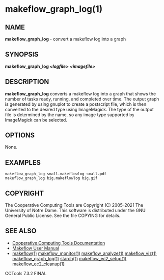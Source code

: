 






















# makeflow_graph_log(1)

## NAME
**makeflow_graph_log** - convert a makeflow log into a graph

## SYNOPSIS
**makeflow_graph_log _&lt;logfile&gt;_ _&lt;imagefile&gt;_**

## DESCRIPTION

**makeflow_graph_log** converts a makeflow log into a graph
that shows the number of tasks ready, running, and completed over time.
The output graph is generated by using gnuplot to create a postscript
file, which is then converted to the desired type using ImageMagick.
The type of the output file is determined by the name, so any image
type supported by ImageMagick can be selected.

## OPTIONS
None.

## EXAMPLES

```
makeflow_graph_log small.makeflowlog small.pdf
makeflow_graph_log big.makeflowlog big.gif
```

## COPYRIGHT

The Cooperative Computing Tools are Copyright (C) 2005-2021 The University of Notre Dame.  This software is distributed under the GNU General Public License.  See the file COPYING for details.

## SEE ALSO


- [Cooperative Computing Tools Documentation]("../index.html")
- [Makeflow User Manual]("../makeflow.html")
- [makeflow(1)](makeflow.md) [makeflow_monitor(1)](makeflow_monitor.md) [makeflow_analyze(1)](makeflow_analyze.md) [makeflow_viz(1)](makeflow_viz.md) [makeflow_graph_log(1)](makeflow_graph_log.md) [starch(1)](starch.md) [makeflow_ec2_setup(1)](makeflow_ec2_setup.md) [makeflow_ec2_cleanup(1)](makeflow_ec2_cleanup.md)


CCTools 7.3.2 FINAL
